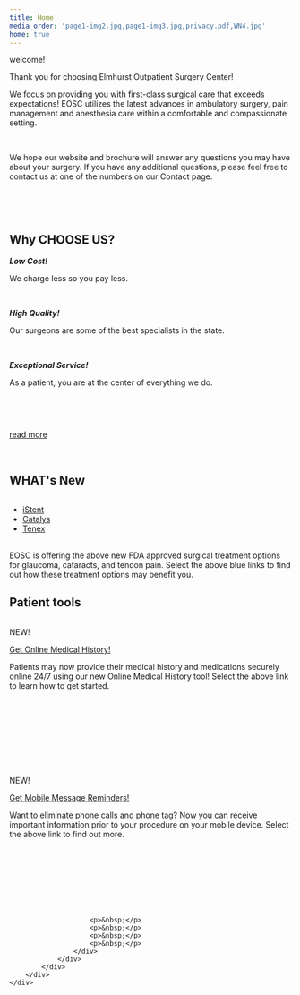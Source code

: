 ```yaml
---
title: Home
media_order: 'page1-img2.jpg,page1-img3.jpg,privacy.pdf,WN4.jpg'
home: true
---
```


<section id="content">
	<div class="container_24">
		<div class="grid_24">
			<div class="wrapper ident-bot-4">
				<div class="grid_10 rt-ident-bot-1">
					<div class="rt-inner-ident-1">
						<div class="well">welcome!</div>
						<p class="tetx-1 ident-bot-2">Thank you for choosing Elmhurst  Outpatient Surgery Center! </p>
						<p>We focus on providing you with first-class surgical care that exceeds expectations! EOSC utilizes the latest advances in ambulatory surgery, pain management and anesthesia care within a comfortable and compassionate setting. </p>
						<p>&nbsp;</p>
						<p>We hope  our website and   brochure  will answer any questions you may have about your surgery. If you have  any additional questions, please feel free to contact us at  one of the numbers on our Contact page.</p>
						<p>&nbsp;</p>
						<p>&nbsp;</p>
					</div>
				</div>
				<div class="grid_8 alpha rt-ident-bot-1">
				<div class="testimonials">
					<h2>Why CHOOSE US?</h2>
						<div class="">
						<p><b><i>Low Cost!</i></b></p>
						<p>We charge less so you pay less.</p>
						<p>&nbsp;</p>
						<p><b><i>High Quality!</i></b></p>
						<p>Our surgeons are some of the best specialists in the state.</p>
						<p>&nbsp;</p>
						<p><b><i>Exceptional Service!</i></b></p>
						<p>As a patient, you are at the center of everything we do.</p>
						<p>&nbsp;</p>
					</div>
					<div>
						<p>&nbsp;</p>
						<p><a class="button" href="/home/why-choose-us">read more</a></p>
						<p>&nbsp;</p>
					</div>
				</div>
				</div>
				<div class="grid_6 omega">
					<div class="inner-ident-top-1">
						<h2 class="ident-bot-3">WHAT's New</h2>
						<div class="line ident-bot-6"></div>
						<div class="wrapper ident-bot-1">
							<span class="fleft-r"><img src="/WN4.jpg" alt="" /></span>
							<div class="block-left-1">
								<p class="ident-bot-8"></p>
								<ul class="list-2">
									<li><a class="link-1" href="/home/istent" onClick="ga('send', 'Campaigns', 'Click', '/index.html/iStent');">iStent</a></li>
									<li><a class="link-1" href="/home/catalys" onClick="ga('send', 'Campaigns', 'Click', '/index.html/Catalys');">Catalys</a></li>
									<li><a class="link-1" href="/home/tenex" onClick="ga('send', 'Campaigns', 'Click', '/index.html/Tenex');">Tenex</a></li>
								</ul>
							</div>
						</div>
						<p class="ident-bot-1"><br>
						EOSC is offering the above new FDA approved surgical treatment options for glaucoma,  cataracts, and tendon pain. Select the above blue links  to find out  how these treatment options may benefit you. </p>
						<div class="block-right-1"></div>
						</div>
					</div>
				</div>
			</div>
			<div class="line-2 ident-bot-5"></div>
			<h2 class="ident-bot-6">Patient tools</h2>
			<div class="wrapper">
				<div class="grid_8 alpha rt-ident-bot-1">
					<div class="rt-inner-ident-100">
						<span><img class="ident-bot-7" src="/page1-img2.jpg" alt="" /></span>
						<p class="tetx-2">NEW!</p>
						<p class="tetx-1 ident-bot-1"><a href="/online-medical-history">Get Online Medical History!</a></p>
						<p>Patients may now provide their medical history and medications securely online 24/7 using our new Online Medical History tool! Select the above link to learn how to get started.</p>
						<p>&nbsp;</p>
						<p>&nbsp;</p>
						<p>&nbsp;</p>
						<p>&nbsp;</p>
					</div>
				</div>
				<div class="grid_8 rt-ident-bot-1">
					<div class="rt-inner-ident-100">
						<span><img class="ident-bot-7" src="/page1-img3.jpg" alt="" /></span>
						<p class="tetx-2">NEW!</p>
						<p class="tetx-1 ident-bot-1"><a target="_blank" href="http://www2.onemedicalpassportcompany.com/EngageAnimation">Get Mobile Message Reminders!</a></p>
						<p>Want to eliminate phone calls and phone tag? Now you can receive important information prior to your procedure on your mobile device. Select the above link to find out more.</p>
						<p>&nbsp;</p>
						<p>&nbsp;</p>
						<p>&nbsp;</p>
						<p>&nbsp;</p>
					</div>
				</div>
				<div class="grid_8 omega">
					<div class="rt-inner-ident-100">
						
                        <p>&nbsp;</p>
						<p>&nbsp;</p>
						<p>&nbsp;</p>
						<p>&nbsp;</p>
					</div>
				</div>
			</div>
		</div>
	</div>
</section>